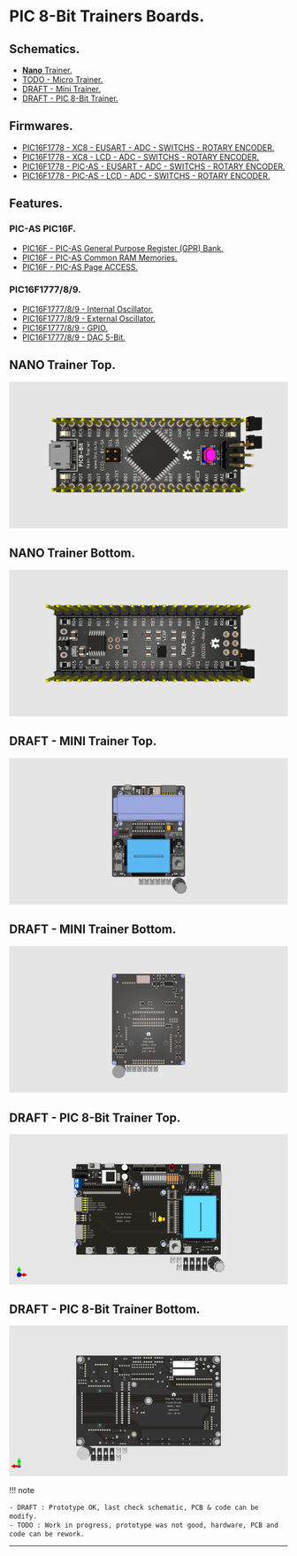# PIC 8-Bit Trainers Boards.

## Schematics.

* **[Nano](https://github.com/tronixio/trainers-pic8bit/blob/main/Kicad/nano/extras/schematic.pdf)**[ Trainer.](https://github.com/tronixio/trainers-pic8bit/blob/main/Kicad/nano/extras/schematic.pdf)
* [TODO - Micro Trainer.](https://github.com/tronixio/trainers-pic8bit/blob/main/Kicad/micro/extras/schematic.pdf)
* [DRAFT - Mini Trainer.](https://github.com/tronixio/trainers-pic8bit/blob/main/Kicad/mini/extras/schematic.pdf)
* [DRAFT - PIC 8-Bit Trainer.](https://github.com/tronixio/trainers-pic8bit/blob/main/Kicad/trainer/extras/schematic.pdf)

## Firmwares.

- [PIC16F1778 - XC8 - EUSART - ADC - SWITCHS - ROTARY ENCODER.](https://github.com/tronixio/trainers-pic8bit/blob/main/Firmwares/pic16f17xx/pic16f1778-mini-xc8-eusart.mdr)
- [PIC16F1778 - XC8 - LCD - ADC - SWITCHS - ROTARY ENCODER.](https://github.com/tronixio/trainers-pic8bit/blob/main/Firmwares/pic16f17xx/pic16f1778-mini-xc8-lcd.mdr)
- [PIC16F1778 - PIC-AS - EUSART - ADC - SWITCHS - ROTARY ENCODER.](https://github.com/tronixio/trainers-pic8bit/blob/main/Firmwares/pic16f17xx/pic16f1778-mini-picas-eusart.mdr)
- [PIC16F1778 - PIC-AS - LCD - ADC - SWITCHS - ROTARY ENCODER.](https://github.com/tronixio/trainers-pic8bit/blob/main/Firmwares/pic16f17xx/pic16f1778-mini-picas-lcd.mdr)

## Features.

### PIC-AS PIC16F.

* [PIC16F - PIC-AS General Purpose Register (GPR) Bank.](https://github.com/tronixio/trainers-pic8bit/blob/main/Features/pic16f/gpr.md)
* [PIC16F - PIC-AS Common RAM Memories.](https://github.com/tronixio/trainers-pic8bit/blob/main/Features/pic16f/ram.md)
* [PIC16F - PIC-AS Page ACCESS.](https://github.com/tronixio/trainers-pic8bit/blob/main/Features/pic16f/page.md)

### PIC16F1777/8/9.

* [PIC16F1777/8/9 - Internal Oscillator.](https://github.com/tronixio/trainers-pic8bit/blob/main/Features/pic16f177x/intosc.md)
* [PIC16F1777/8/9 - External Oscillator.](https://github.com/tronixio/trainers-pic8bit/blob/main/Features/pic16f177x/extosc.md)
* [PIC16F1777/8/9 - GPIO.](https://github.com/tronixio/trainers-pic8bit/blob/main/Features/pic16f177x/gpio.md)
* [PIC16F1777/8/9 - DAC 5-Bit.](https://github.com/tronixio/trainers-pic8bit/blob/main/Features/pic16f177x/dac5.md) <!--- [PIC16F1777/8/9 - CPP-PWM](https://github.com/tronixio/trainers-pic8bit/blob/main/features/pic16f177x//cpp-pwm.md) --> <!--- [PIC16F1777/8/9 - SPI](https://github.com/tronixio/trainers-pic8bit/blob/main/features/pic16f177x//spi.md) --> <!--- [PIC16F1777/8/9 - EUSART](https://github.com/tronixio/trainers-pic8bit/blob/main/features/pic16f177x//eusart.md) -->

## NANO Trainer Top.

![Nano Trainer Top.](https://raw.githubusercontent.com/tronixio/trainers-pic8bit/main/Kicad/nano/extras/top.png)

## NANO Trainer Bottom.

![Nano Trainer Bottom.](https://raw.githubusercontent.com/tronixio/trainers-pic8bit/main/Kicad/nano/extras/bottom.png)

<!--

## Micro Trainer Top.

![Micro Trainer Top.](https://raw.githubusercontent.com/tronixio/trainers-pic8bit/main/Kicad/micros/extras/top.png)

## Micro Trainer Bottom.

![Micro Trainer Bottom.](https://raw.githubusercontent.com/tronixio/trainers-pic8bit/main/Kicad/micros/extras/bottom.png) -->

## DRAFT - MINI Trainer Top.

![Mini Trainer Top.](https://raw.githubusercontent.com/tronixio/trainers-pic8bit/main/Kicad/mini/extras/top.png)

## DRAFT - MINI Trainer Bottom.

![Mini Trainer Bottom.](https://raw.githubusercontent.com/tronixio/trainers-pic8bit/main/Kicad/mini/extras/bottom.png)

## DRAFT - PIC 8-Bit Trainer Top.

![PIC 8-Bit Trainer Top.](https://raw.githubusercontent.com/tronixio/trainers-pic8bit/main/Kicad/trainer/extras/top.png)

## DRAFT - PIC 8-Bit Trainer Bottom.

![PIC 8-Bit Trainer Bottom.](https://raw.githubusercontent.com/tronixio/trainers-pic8bit/main/Kicad/trainer/extras/bottom.png)

!!! note

```
- DRAFT : Prototype OK, last check schematic, PCB & code can be modify.
- TODO : Work in progress, prototype was not good, hardware, PCB and code can be rework.
```

---
